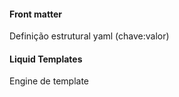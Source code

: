 #### Front matter

Definição estrutural yaml (chave:valor)

#### Liquid Templates

Engine de template

